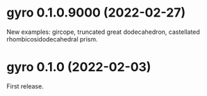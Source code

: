 # gyro 0.1.0.9000 (2022-02-27)

New examples: gircope, truncated great dodecahedron, castellated rhombicosidodecahedral prism.


# gyro 0.1.0 (2022-02-03)

First release.
